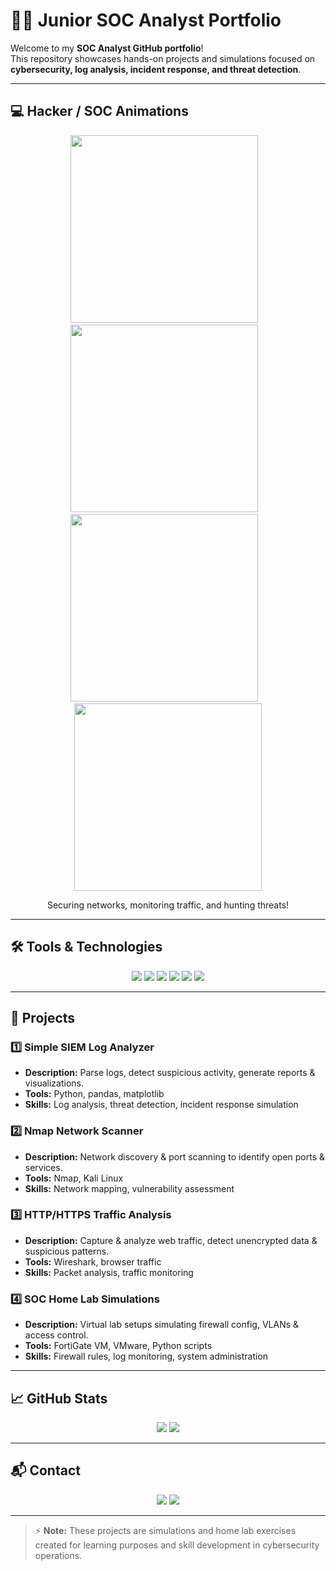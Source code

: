 # 👨‍💻 Junior SOC Analyst Portfolio

Welcome to my **SOC Analyst GitHub portfolio**!  
This repository showcases hands-on projects and simulations focused on **cybersecurity, log analysis, incident response, and threat detection**.

---

## 💻 Hacker / SOC Animations
<p align="center">
  <!-- Hacker Pepe / Cyber GIFs -->
  <img src="https://media1.giphy.com/media/v1.Y2lkPTc5MGI3NjExcXRtdHBkbXAya28yZXdxamdhcDl1c3V6ZWRhdDBiN2h5MWJjeXY3MyZlcD12MV9pbnRlcm5hbF9naWZfYnlfaWQmY3Q9Zw/GFLB1pCmhgvIDSJTvp/giphy.gif" width="300"/>
  &nbsp;&nbsp;
  <img src="https://media2.giphy.com/media/v1.Y2lkPTc5MGI3NjExY29zNHBxOGY5YjlmdjZ5Z2V3aHJ3YThoaTVkeHQycDFzNzA4bDhmeiZlcD12MV9pbnRlcm5hbF9naWZfYnlfaWQmY3Q9Zw/xsCevAab5ufj37BeGR/giphy.gif" width="300"/>
    &nbsp;&nbsp;
  <img src="https://media3.giphy.com/media/v1.Y2lkPTc5MGI3NjExOWM1Zm5keDFnaGRwNXRhbzBpcTJyNWhxOW15aDg3M2RiaGljeXdzaiZlcD12MV9pbnRlcm5hbF9naWZfYnlfaWQmY3Q9Zw/U77IPoKMZUpzymdNZh/giphy.gif" width="300"/>
    &nbsp;&nbsp;
    <img src="https://media2.giphy.com/media/v1.Y2lkPTc5MGI3NjExbndyZWQzcHcxdW1wZHc3cWh3cHM5bHZjZTVoaTMxMDZjejJvdG1mNCZlcD12MV9pbnRlcm5hbF9naWZfYnlfaWQmY3Q9Zw/NPXkCN2FutVO1Nt4P9/giphy.gif" width="300"/>
</p>

<p align="center">Securing networks, monitoring traffic, and hunting threats!</p>

---

## 🛠 Tools & Technologies

<p align="center">
  <img src="https://img.shields.io/badge/Python-3776AB?style=for-the-badge&logo=python&logoColor=white"/>
  <img src="https://img.shields.io/badge/.NET-512BD4?style=for-the-badge&logo=.net&logoColor=white"/>
  <img src="https://img.shields.io/badge/SQL-4479A1?style=for-the-badge&logo=mysql&logoColor=white"/>
  <img src="https://img.shields.io/badge/Angular-DD0031?style=for-the-badge&logo=angular&logoColor=white"/>
  <img src="https://img.shields.io/badge/Kali%20Linux-557C94?style=for-the-badge&logo=kali-linux&logoColor=white"/>
  <img src="https://img.shields.io/badge/Splunk-F26822?style=for-the-badge&logo=splunk&logoColor=white"/>
</p>

---

## 📂 Projects

### 1️⃣ Simple SIEM Log Analyzer
- **Description:** Parse logs, detect suspicious activity, generate reports & visualizations.  
- **Tools:** Python, pandas, matplotlib  
- **Skills:** Log analysis, threat detection, incident response simulation  

### 2️⃣ Nmap Network Scanner
- **Description:** Network discovery & port scanning to identify open ports & services.  
- **Tools:** Nmap, Kali Linux  
- **Skills:** Network mapping, vulnerability assessment  

### 3️⃣ HTTP/HTTPS Traffic Analysis
- **Description:** Capture & analyze web traffic, detect unencrypted data & suspicious patterns.  
- **Tools:** Wireshark, browser traffic  
- **Skills:** Packet analysis, traffic monitoring  

### 4️⃣ SOC Home Lab Simulations
- **Description:** Virtual lab setups simulating firewall config, VLANs & access control.  
- **Tools:** FortiGate VM, VMware, Python scripts  
- **Skills:** Firewall rules, log monitoring, system administration  

---

## 📈 GitHub Stats
<p align="center">
  <img src="https://github-readme-stats.vercel.app/api?username=nazlinuresmeray079&show_icons=true&theme=radical"/>
  <img src="https://github-readme-stats.vercel.app/api/top-langs/?username=nazlinuresmeray079&layout=compact&theme=radical"/>
</p>

---

## 📬 Contact
<p align="center">
  <a href="mailto:nazliinuresmeray079@gmail.com"><img src="https://img.shields.io/badge/Email-D14836?style=for-the-badge&logo=gmail&logoColor=white"/></a>
  <a href="https://www.linkedin.com/in/nazlinuresmeray/"><img src="https://img.shields.io/badge/LinkedIn-0A66C2?style=for-the-badge&logo=linkedin&logoColor=white"/></a>
</p>

---

> ⚡ **Note:** These projects are simulations and home lab exercises created for learning purposes and skill development in cybersecurity operations.
